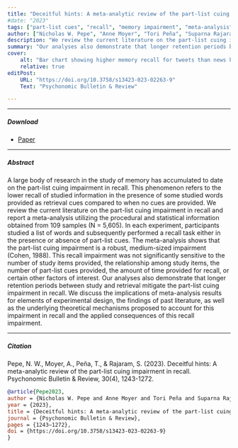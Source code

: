 ```yaml
---
title: "Deceitful hints: A meta-analytic review of the part-list cuing impairment in recall" 
#date: "2023"
tags: ["part-list cues", "recall", "memory impairment", "meta-analysis"]
author: ["Nicholas W. Pepe", "Anne Moyer", "Tori Peña", "Suparna Rajaram"]
description: "We review the current literature on the part-list cuing impairment in recall and report a meta-analysis utilizing the procedural and statistical information obtained from 109 samples (N = 5,605). In each experiment, participants studied a list of words and subsequently performed a recall task either in the presence or absence of part-list cues." 
summary: "Our analyses also demonstrate that longer retention periods between study and retrieval mitigate the part-list cuing impairment in recall. We discuss the implications of meta-analysis results for elements of experimental design, the findings of past literature, as well as the underlying theoretical mechanisms proposed to account for this impairment in recall and the applied consequences of this recall impairment."
cover:
    alt: "Bar chart showing higher memory recall for tweets than news headlines"
    relative: true
editPost:
    URL: "https://doi.org/10.3758/s13423-023-02263-9"
    Text: "Psychonomic Bulletin & Review"

---
```


---

##### Download

+ [Paper](Pepe-et-al.-2023.pdf)

---

##### Abstract

A large body of research in the study of memory has accumulated to date on the part-list cuing impairment in recall. This phenomenon refers to the lower recall of studied information in the presence of some studied words provided as retrieval cues compared to when no cues are provided. We review the current literature on the part-list cuing impairment in recall and report a meta-analysis utilizing the procedural and statistical information obtained from 109 samples (N = 5,605). In each experiment, participants studied a list of words and subsequently performed a recall task either in the presence or absence of part-list cues. The meta-analysis shows that the part-list cuing impairment is a robust, medium-sized impairment (Cohen, 1988). This recall impairment was not significantly sensitive to the number of study items provided, the relationship among study items, the number of part-list cues provided, the amount of time provided for recall, or certain other factors of interest. Our analyses also demonstrate that longer retention periods between study and retrieval mitigate the part-list cuing impairment in recall. We discuss the implications of meta-analysis results for elements of experimental design, the findings of past literature, as well as the underlying theoretical mechanisms proposed to account for this impairment in recall and the applied
consequences of this recall impairment.

---

##### Citation

Pepe, N. W., Moyer, A., Peña, T., & Rajaram, S. (2023). Deceitful hints: A meta-analytic review of the part-list cuing impairment in recall. Psychonomic Bulletin & Review, 30(4), 1243-1272.

```BibTeX
@article{Pepe2023,
author = {Nicholas W. Pepe and Anne Moyer and Tori Peña and Suparna Rajaram},
year = {2023},
title = {Deceitful hints: A meta-analytic review of the part-list cuing impairment in recall},
journal = {Psychonomic Bulletin & Review},
pages = {1243–1272},
doi = {https://doi.org/10.3758/s13423-023-02263-9}
}